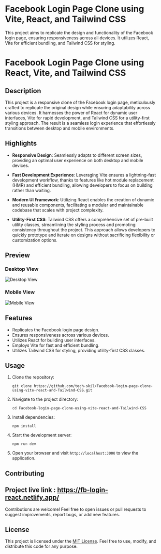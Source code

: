 # Facebook Login Page Clone using Vite, React, and Tailwind CSS

This project aims to replicate the design and functionality of the Facebook login page, ensuring responsiveness across all devices. It utilizes React, Vite for efficient bundling, and Tailwind CSS for styling.

# Facebook Login Page Clone using React, Vite, and Tailwind CSS

## Description

This project is a responsive clone of the Facebook login page, meticulously crafted to replicate the original design while ensuring adaptability across various devices. It harnesses the power of React for dynamic user interfaces, Vite for rapid development, and Tailwind CSS for a utility-first styling approach. The result is a seamless login experience that effortlessly transitions between desktop and mobile environments.

## Highlights

- **Responsive Design**: Seamlessly adapts to different screen sizes, providing an optimal user experience on both desktop and mobile devices.
  
- **Fast Development Experience**: Leveraging Vite ensures a lightning-fast development workflow, thanks to features like hot module replacement (HMR) and efficient bundling, allowing developers to focus on building rather than waiting.

- **Modern UI Framework**: Utilizing React enables the creation of dynamic and reusable components, facilitating a modular and maintainable codebase that scales with project complexity.

- **Utility-First CSS**: Tailwind CSS offers a comprehensive set of pre-built utility classes, streamlining the styling process and promoting consistency throughout the project. This approach allows developers to quickly prototype and iterate on designs without sacrificing flexibility or customization options.

## Preview

### Desktop View
![Desktop View](https://github.com/tech-skil/Facebook-login-page-clone-using-vite-react-and-Tailwind-CSS/assets/130985031/151d4aec-61bd-43dc-9509-839c834f543b)

### Mobile View
![Mobile View](https://github.com/tech-skil/Facebook-login-page-clone-using-vite-react-and-Tailwind-CSS/assets/130985031/f6139841-d8ce-4b12-9714-374c1c804c9a)

## Features

- Replicates the Facebook login page design.
- Ensures responsiveness across various devices.
- Utilizes React for building user interfaces.
- Employs Vite for fast and efficient bundling.
- Utilizes Tailwind CSS for styling, providing utility-first CSS classes.

## Usage

1. Clone the repository:
   ```
   git clone https://github.com/tech-skil/Facebook-login-page-clone-using-vite-react-and-Tailwind-CSS.git
   ```

2. Navigate to the project directory:
   ```
   cd Facebook-login-page-clone-using-vite-react-and-Tailwind-CSS
   ```

3. Install dependencies:
   ```
   npm install
   ```

4. Start the development server:
   ```
   npm run dev
   ```

5. Open your browser and visit `http://localhost:3000` to view the application.

## Contributing
## Project live link : https://fb-login-react.netlify.app/


Contributions are welcome! Feel free to open issues or pull requests to suggest improvements, report bugs, or add new features.

## License

This project is licensed under the [MIT License](LICENSE). Feel free to use, modify, and distribute this code for any purpose.
